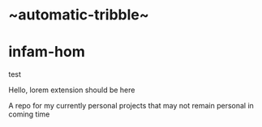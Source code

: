 # ~automatic-tribble~
# infam-hom
test

Hello, lorem extension should be here

A repo for my currently personal projects that may not remain personal in coming time
